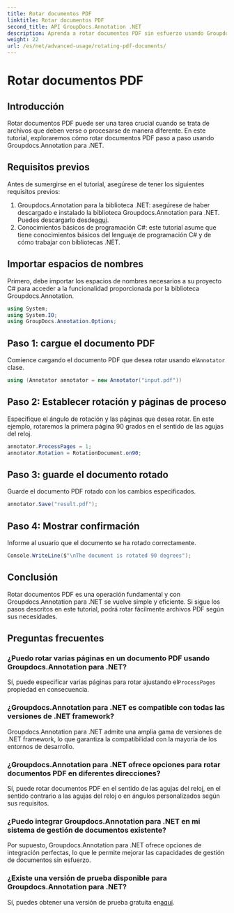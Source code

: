 ```yaml
---
title: Rotar documentos PDF
linktitle: Rotar documentos PDF
second_title: API GroupDocs.Annotation .NET
description: Aprenda a rotar documentos PDF sin esfuerzo usando Groupdocs.Annotation para .NET. Mejorar la eficiencia de la gestión documental.
weight: 22
url: /es/net/advanced-usage/rotating-pdf-documents/
---
```


# Rotar documentos PDF

## Introducción
Rotar documentos PDF puede ser una tarea crucial cuando se trata de archivos que deben verse o procesarse de manera diferente. En este tutorial, exploraremos cómo rotar documentos PDF paso a paso usando Groupdocs.Annotation para .NET.
## Requisitos previos
Antes de sumergirse en el tutorial, asegúrese de tener los siguientes requisitos previos:
1.  Groupdocs.Annotation para la biblioteca .NET: asegúrese de haber descargado e instalado la biblioteca Groupdocs.Annotation para .NET. Puedes descargarlo desde[aquí](https://releases.groupdocs.com/annotation/net/).
2. Conocimientos básicos de programación C#: este tutorial asume que tiene conocimientos básicos del lenguaje de programación C# y de cómo trabajar con bibliotecas .NET.

## Importar espacios de nombres
Primero, debe importar los espacios de nombres necesarios a su proyecto C# para acceder a la funcionalidad proporcionada por la biblioteca Groupdocs.Annotation.
```csharp
using System;
using System.IO;
using GroupDocs.Annotation.Options;
```
## Paso 1: cargue el documento PDF
 Comience cargando el documento PDF que desea rotar usando el`Annotator` clase.
```csharp
using (Annotator annotator = new Annotator("input.pdf"))
```
## Paso 2: Establecer rotación y páginas de proceso
Especifique el ángulo de rotación y las páginas que desea rotar. En este ejemplo, rotaremos la primera página 90 grados en el sentido de las agujas del reloj.
```csharp
annotator.ProcessPages = 1;
annotator.Rotation = RotationDocument.on90;
```
## Paso 3: guarde el documento rotado
Guarde el documento PDF rotado con los cambios especificados.
```csharp
annotator.Save("result.pdf");
```
## Paso 4: Mostrar confirmación
Informe al usuario que el documento se ha rotado correctamente.
```csharp
Console.WriteLine($"\nThe document is rotated 90 degrees");
```

## Conclusión
Rotar documentos PDF es una operación fundamental y con Groupdocs.Annotation para .NET se vuelve simple y eficiente. Si sigue los pasos descritos en este tutorial, podrá rotar fácilmente archivos PDF según sus necesidades.
## Preguntas frecuentes
### ¿Puedo rotar varias páginas en un documento PDF usando Groupdocs.Annotation para .NET?
 Sí, puede especificar varias páginas para rotar ajustando el`ProcessPages` propiedad en consecuencia.
### ¿Groupdocs.Annotation para .NET es compatible con todas las versiones de .NET framework?
Groupdocs.Annotation para .NET admite una amplia gama de versiones de .NET framework, lo que garantiza la compatibilidad con la mayoría de los entornos de desarrollo.
### ¿Groupdocs.Annotation para .NET ofrece opciones para rotar documentos PDF en diferentes direcciones?
Sí, puede rotar documentos PDF en el sentido de las agujas del reloj, en el sentido contrario a las agujas del reloj o en ángulos personalizados según sus requisitos.
### ¿Puedo integrar Groupdocs.Annotation para .NET en mi sistema de gestión de documentos existente?
Por supuesto, Groupdocs.Annotation para .NET ofrece opciones de integración perfectas, lo que le permite mejorar las capacidades de gestión de documentos sin esfuerzo.
### ¿Existe una versión de prueba disponible para Groupdocs.Annotation para .NET?
 Sí, puedes obtener una versión de prueba gratuita en[aquí](https://releases.groupdocs.com/).